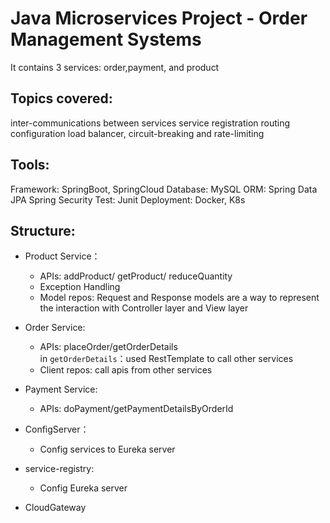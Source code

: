 # Java Microservices Project - Order Management Systems
It contains 3 services: order,payment, and product

## Topics covered:
inter-communications between services
service registration
routing
configuration
load balancer, circuit-breaking and rate-limiting

## Tools:
Framework: SpringBoot, SpringCloud
Database: MySQL
ORM: Spring Data JPA
Spring Security
Test: Junit
Deployment: Docker, K8s

## Structure:
- Product Service：
    - APIs: addProduct/ getProduct/ reduceQuantity
    - Exception Handling
    - Model repos: Request and Response models are a way to represent the interaction with Controller layer and View layer

- Order Service:
    - APIs: placeOrder/getOrderDetails    
    in `getOrderDetails`：used RestTemplate to call other services
    - Client repos: call apis from other services

- Payment Service:
    - APIs: doPayment/getPaymentDetailsByOrderId

- ConfigServer：
    - Config services to Eureka server

- service-registry: 
    - Config Eureka server

- CloudGateway




      





